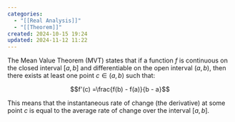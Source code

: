 ```yaml
---
categories:
  - "[[Real Analysis]]"
  - "[[Theorem]]"
created: 2024-10-15 19:24
updated: 2024-11-12 11:22
---
```

The Mean Value Theorem (MVT) states that if a function $f$ is continuous on the closed interval $[a,b]$ and differentiable on the open interval $(a, b)$, then there exists at least one point $c \in (a, b)$ such that:

$$f'(c) =\frac{f(b) - f(a)}{b - a}$$

This means that the instantaneous rate of change (the derivative) at some point $c$ is equal to the average rate of change over the interval $[a,b]$.